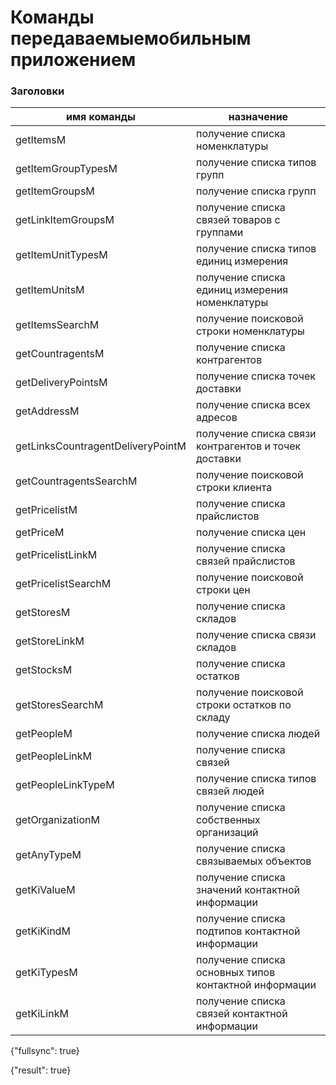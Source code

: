 # Команды передаваемыемобильным приложением
### Заголовки
имя команды                       |     назначение |
----------------------------------|----------------
getItemsM                         | получение списка номенклатуры
getItemGroupTypesM                | получение списка типов групп
getItemGroupsM                    | получение списка групп
getLinkItemGroupsM                | получение списка связей товаров с группами
getItemUnitTypesM                 | получение списка типов единиц измерения
getItemUnitsM                     | получение списка единиц измерения номенклатуры
getItemsSearchM                   | получение поисковой строки номенклатуры
getCountragentsM                  | получение списка контрагентов
getDeliveryPointsM                | получение списка точек доставки
getAddressM                       | получение списка всех адресов
getLinksCountragentDeliveryPointM | получение списка связи контрагентов и точек доставки
getCountragentsSearchM            | получение поисковой строки клиента
getPricelistM                     | получение списка прайслистов
getPriceM                         | получение списка цен
getPricelistLinkM                 | получение списка связей прайслистов
getPricelistSearchM               | получение поисковой строки цен
getStoresM                        | получение списка складов
getStoreLinkM                     | получение списка связи складов
getStocksM                        | получение списка остатков
getStoresSearchM                  | получение поисковой строки остатков по складу
getPeopleM                        | получение списка людей
getPeopleLinkM                    | получение списка связей
getPeopleLinkTypeM                | получение списка типов связей людей
getOrganizationM                  | получение списка собственных организаций
getAnyTypeM                       | получение списка связываемых объектов
getKiValueM                       | получение списка значений контактной информации
getKiKindM                        | получение списка подтипов контактной информации
getKiTypesM                       | получение списка основных типов контактной информации
getKiLinkM                        | получение списка связей контактной информации

{"fullsync": true}

{"result": true}
